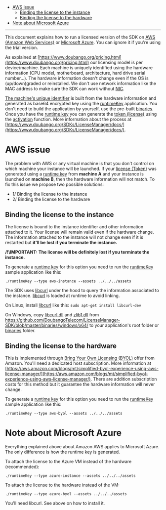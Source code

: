 - [AWS issue](#aws-issue)
  - [Binding the license to the instance](#aws-solution-instance)
  - [Binding the license to the hardware](#aws-solution-byol)
- [Note about Microsoft Azure](#azure)

<hr />

This document explains how to run a licensed version of the SDK on [AWS (Amazon Web Services)](https://aws.amazon.com/) or [Microsoft Azure](https://azure.microsoft.com/en-us/). You can ignore it if you're using the trial version.

As explained at [https://www.doubango.org/pricing.html](https://www.doubango.org/pricing.html) our licensing model is per device/machine. 
Each machine is uniquely identified using the hardware information (CPU model, motherboard, architecture, hard drive serial number...). The hardware information doesn't change even if the OS is (up/down)graded or reinstalled. We don't use network information like the MAC address to make sure the SDK can work without [NIC](https://en.wikipedia.org/wiki/Network_interface_controller).

[The machine's unique identifier](https://www.doubango.org/SDKs/LicenseManager/docs/Jargon.html#runtime-key) is built from the hardware information and generated as base64 encrypted key using the [runtimeKey](samples/c++/runtimeKey/) application. You don't need to build the application by yourself, use the pre-built [binaries](binaries).
Once you have the [runtime key](https://www.doubango.org/SDKs/LicenseManager/docs/Jargon.html#runtime-key) you can generate the [token (license)](https://www.doubango.org/SDKs/LicenseManager/docs/Jargon.html#token) using the [activation](https://www.doubango.org/SDKs/LicenseManager/docs/Activation_use_cases.html) function. More information about the process at [https://www.doubango.org/SDKs/LicenseManager/docs/](https://www.doubango.org/SDKs/LicenseManager/docs/).

<a name="aws-issue"></a>
# AWS issue #
The problem with AWS or any virtual machine is that you don't control on which machine your instance will be launched. If your [license (Token)](https://www.doubango.org/SDKs/LicenseManager/docs/Jargon.html#token) was generated using a [runtime key](https://www.doubango.org/SDKs/LicenseManager/docs/Jargon.html#runtime-key) from **machine A** and your instance is launched on **machine B**, then the hardware information will not match.
To fix this issue we propose two possible solutions:
- 1/ Binding the license to the instance
- 2/ Binding the license to the hardware

<a name="aws-solution-instance"></a>
## Binding the license to the instance ##
The license is bound to the instance identifier and other information attached to it. Your license will remain valid even if the hardware change. 
The information attached to the instance will not change even if it is restarted but **it'll be lost if you terminate the instance.**

**/!\\IMPORTANT: The license will be definitely lost if you terminate the instance.**

To generate a [runtime key](https://www.doubango.org/SDKs/LicenseManager/docs/Jargon.html#runtime-key) for this option you need to run the [runtimeKey](samples/c++/runtimeKey/) sample application like this: 
```
./runtimeKey --type aws-instance --assets ../../../assets
```

The SDK uses [libcurl](https://curl.haxx.se/libcurl/) under the hood to query the information associated to the instance. [libcurl](https://curl.haxx.se/libcurl/) is loaded at runtime to avoid linking.

On Linux, install [libcurl](https://curl.haxx.se/libcurl/) like this: `sudo apt-get install libcurl-dev`


On Windows, copy [libcurl.dll](https://github.com/DoubangoTelecom/LicenseManager-SDK/blob/master/binaries/windows/x64/libcurl.dll) and [zlib1.dll](https://github.com/DoubangoTelecom/LicenseManager-SDK/blob/master/binaries/windows/x64/zlib1.dll) from https://github.com/DoubangoTelecom/LicenseManager-SDK/blob/master/binaries/windows/x64/ to your application's root folder or [binaries](binaries) folder.

<a name="aws-solution-byol"></a>
## Binding the license to the hardware ##
This is implemented through [Bring Your Own Licensing (BYOL)](https://aws.amazon.com/blogs/mt/simplified-byol-experience-using-aws-license-manager/) offer from Amazon. 
You'll need a dedicated host subscription. More information at [https://aws.amazon.com/blogs/mt/simplified-byol-experience-using-aws-license-manager/](https://aws.amazon.com/blogs/mt/simplified-byol-experience-using-aws-license-manager/).
There are addition subscription costs for this method but it guarantee the hardware information will never change.

To generate a [runtime key](https://www.doubango.org/SDKs/LicenseManager/docs/Jargon.html#runtime-key) for this option you need to run the [runtimeKey](samples/c++/runtimeKey/) sample application like this: 
```
./runtimeKey --type aws-byol --assets ../../../assets
```

<a name="azure"></a>
# Note about Microsoft Azure #
Everything explained above about Amazon AWS applies to Microsoft Azure. The only difference is how the runtime key is generated.

To attach the license to the Azure VM instead of the hardware (recommended):

```
./runtimeKey --type azure-instance --assets ../../../assets
```

To attach the license to the hardware instead of the VM:

```
./runtimeKey --type azure-byol --assets ../../../assets
```

You'll need libcurl. See above on how to install it.
